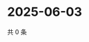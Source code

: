 # 2025-06-03

共 0 条

<!-- BEGIN ZHIHUQUESTIONS -->
<!-- 最后更新时间 Tue Jun 03 2025 02:15:59 GMT+0800 (China Standard Time) -->

<!-- END ZHIHUQUESTIONS -->
